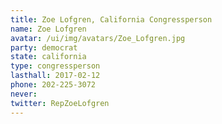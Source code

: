 ```yaml
---
title: Zoe Lofgren, California Congressperson
name: Zoe Lofgren
avatar: /ui/img/avatars/Zoe_Lofgren.jpg
party: democrat
state: california
type: congressperson
lasthall: 2017-02-12
phone: 202-225-3072
never: 
twitter: RepZoeLofgren
---
```

